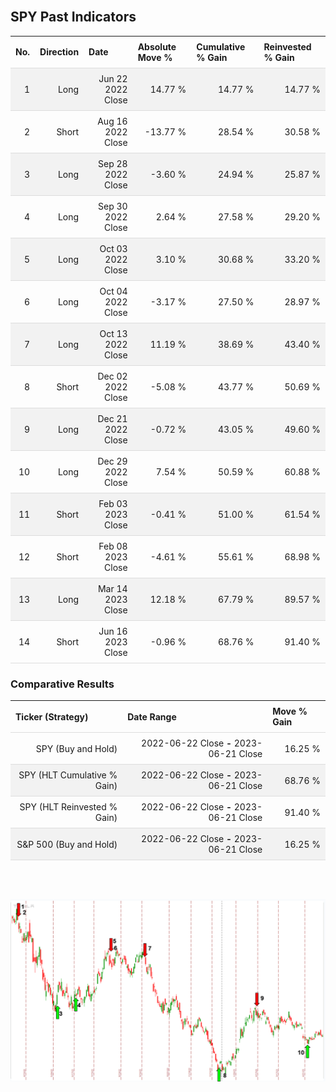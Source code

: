 
<style>
.hits {
            border-collapse: collapse;
            width: 100%;
        }
        .hits th, td {
            padding: 8px;
            border-bottom: 1px solid #ddd;
        }
        
        .hits td {text-align: right;}
        .hits th {text-align: left;}
        
        .hits tr:nth-child(even) {
            background-color: #f2f2f2;
        }
        
        .chartCol {
            width: 50%;
            float: left;
            padding: 20px;
        }  
</style>
    
<br>

## SPY Past Indicators

<table class="hits">
    <tr>
        <th>No.</th>
        <th>Direction</th>
        <th>Date</th>
        <th>Absolute Move %</th>
        <th>Cumulative % Gain</th>
        <th>Reinvested % Gain</th>
      </tr>
    <tr>
        <td>1</td>
        <td>Long</td>
        <td>Jun 22 2022 Close</td>
        <td>14.77 %</td>
        <td>14.77 %</td>
        <td>14.77 %</td>
    </tr>
    <tr>
        <td>2</td>
        <td>Short</td>
        <td>Aug 16 2022 Close</td>
        <td>-13.77 %</td>
        <td>28.54 %</td>
        <td>30.58 %</td>
    </tr>
    <tr>
        <td>3</td>
        <td>Long</td>
        <td>Sep 28 2022 Close</td>
        <td>-3.60 %</td>
        <td>24.94 %</td>
        <td>25.87 %</td>
    </tr>
    <tr>
        <td>4</td>
        <td>Long</td>
        <td>Sep 30 2022 Close</td>
        <td>2.64 %</td>
        <td>27.58 %</td>
        <td>29.20 %</td>
    </tr>
    <tr>
        <td>5</td>
        <td>Long</td>
        <td>Oct 03 2022 Close</td>
        <td>3.10 %</td>
        <td>30.68 %</td>
        <td>33.20 %</td>
    </tr>
    <tr>
        <td>6</td>
        <td>Long</td>
        <td>Oct 04 2022 Close</td>
        <td>-3.17 %</td>
        <td>27.50 %</td>
        <td>28.97 %</td>
    </tr>
    <tr>
        <td>7</td>
        <td>Long</td>
        <td>Oct 13 2022 Close</td>
        <td>11.19 %</td>
        <td>38.69 %</td>
        <td>43.40 %</td>
    </tr>
    <tr>
        <td>8</td>
        <td>Short</td>
        <td>Dec 02 2022 Close</td>
        <td>-5.08 %</td>
        <td>43.77 %</td>
        <td>50.69 %</td>
    </tr>
    <tr>
        <td>9</td>
        <td>Long</td>
        <td>Dec 21 2022 Close</td>
        <td>-0.72 %</td>
        <td>43.05 %</td>
        <td>49.60 %</td>
    </tr>
    <tr>
        <td>10</td>
        <td>Long</td>
        <td>Dec 29 2022 Close</td>
        <td>7.54 %</td>
        <td>50.59 %</td>
        <td>60.88 %</td>
    </tr>
    <tr>
        <td>11</td>
        <td>Short</td>
        <td>Feb 03 2023 Close</td>
        <td>-0.41 %</td>
        <td>51.00 %</td>
        <td>61.54 %</td>
    </tr>
    <tr>
        <td>12</td>
        <td>Short</td>
        <td>Feb 08 2023 Close</td>
        <td>-4.61 %</td>
        <td>55.61 %</td>
        <td>68.98 %</td>
    </tr>
    <tr>
        <td>13</td>
        <td>Long</td>
        <td>Mar 14 2023 Close</td>
        <td>12.18 %</td>
        <td>67.79 %</td>
        <td>89.57 %</td>
    </tr>
    <tr>
        <td>14</td>
        <td>Short</td>
        <td>Jun 16 2023 Close</td>
        <td>-0.96 %</td>
        <td>68.76 %</td>
        <td>91.40 %</td>
    </tr>
    
</table>

### Comparative Results

<table class="hits">
    <thead>
        <th>Ticker (Strategy)</th>
        <th>Date Range</th>
        <th>Move % Gain</th>
    </thead>
    <tbody>
        <tr>
            <td>SPY (Buy and Hold)</td>
            <td>2022-06-22 Close <b>-</b> 2023-06-21 Close</td>
            <td>16.25 %</td>
        </tr>
        <tr>
            <td>SPY (HLT Cumulative % Gain)</td>
            <td>2022-06-22 Close <b>-</b> 2023-06-21 Close</td>
            <td>68.76 %</td>
        </tr>
        <tr>
            <td>SPY (HLT Reinvested % Gain)</td>
            <td>2022-06-22 Close <b>-</b> 2023-06-21 Close</td>
            <td>91.40 %</td>
        </tr>
        <tr>
            <td>S&P 500 (Buy and Hold)</td>
            <td>2022-06-22 Close <b>-</b> 2023-06-21 Close</td>
            <td>16.25 %</td>
        </tr>
    </tbody>
</table>
<br>
<br>

![Plot](charts/TSLAstatic.png)